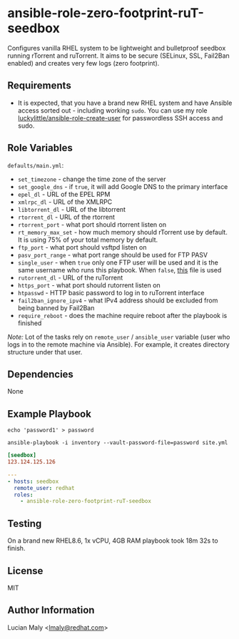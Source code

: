 ansible-role-zero-footprint-ruT-seedbox
=========

Configures vanilla RHEL system to be lightweight and bulletproof seedbox running rTorrent and ruTorrent. It aims to be secure (SELinux, SSL, Fail2Ban enabled) and creates very few logs (zero footprint).

Requirements
------------

* It is expected, that you have a brand new RHEL system and have Ansible access sorted out - including working `sudo`. You can use my role [luckylittle/ansible-role-create-user](https://github.com/luckylittle/ansible-role-create-user) for passwordless SSH access and sudo.

Role Variables
--------------

`defaults/main.yml`:

* `set_timezone` - change the time zone of the server
* `set_google_dns` - if `true`, it will add Google DNS to the primary interface
* `epel_dl` - URL of the EPEL RPM
* `xmlrpc_dl` - URL of the XMLRPC
* `libtorrent_dl` - URL of the libtorrent
* `rtorrent_dl` - URL of the rtorrent
* `rtorrent_port` - what port should rtorrent listen on
* `rt_memory_max_set` - how much memory should rTorrent use by default. It is using 75% of your total memory by default.
* `ftp_port` - what port should vsftpd listen on
* `pasv_port_range` - what port range should be used for FTP PASV
* `single_user` - when `true` only one FTP user will be used and it is the same username who runs this playbook. When `false`, [this](files/vsftpd/users.txt) file is used
* `rutorrent_dl` - URL of the ruTorrent
* `https_port` - what port should rutorrent listen on
* `htpasswd` - HTTP basic password to log in to ruTorrent interface
* `fail2ban_ignore_ipv4` - what IPv4 address should be excluded from being banned by Fail2Ban
* `require_reboot` - does the machine require reboot after the playbook is finished

_Note:_ Lot of the tasks rely on `remote_user` / `ansible_user` variable (user who logs in to the remote machine via Ansible). For example, it creates directory structure under that user.

Dependencies
------------

None

Example Playbook
----------------

`echo 'password1' > password`

`ansible-playbook -i inventory --vault-password-file=password site.yml`

```ini
[seedbox]
123.124.125.126
```

```yaml
---
- hosts: seedbox
  remote_user: redhat
  roles:
    - ansible-role-zero-footprint-ruT-seedbox
```

Testing
-------

On a brand new RHEL8.6, 1x vCPU, 4GB RAM playbook took 18m 32s to finish.

License
-------

MIT

Author Information
------------------

Lucian Maly <<lmaly@redhat.com>>
